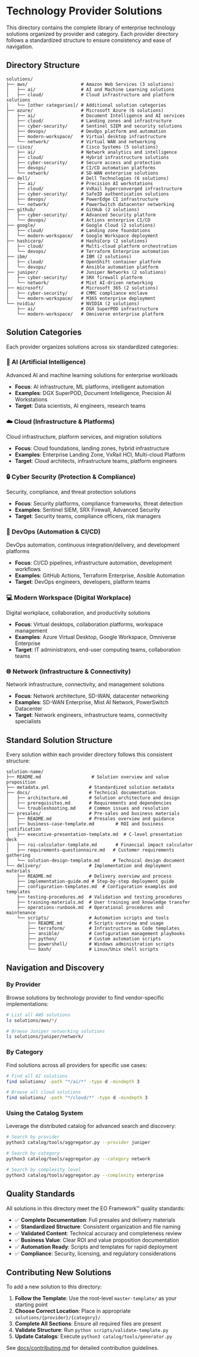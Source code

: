 # Technology Provider Solutions

This directory contains the complete library of enterprise technology solutions organized by provider and category. Each provider directory follows a standardized structure to ensure consistency and ease of navigation.

## Directory Structure

```
solutions/
├── aws/                    # Amazon Web Services (3 solutions)
│   ├── ai/                 # AI and Machine Learning solutions
│   ├── cloud/              # Cloud infrastructure and platform solutions
│   └── [other categories]/ # Additional solution categories
├── azure/                  # Microsoft Azure (6 solutions)
│   ├── ai/                 # Document Intelligence and AI services
│   ├── cloud/              # Landing zones and infrastructure
│   ├── cyber-security/     # Sentinel SIEM and security solutions
│   ├── devops/             # DevOps platform and automation
│   ├── modern-workspace/   # Virtual desktop infrastructure
│   └── network/            # Virtual WAN and networking
├── cisco/                  # Cisco Systems (5 solutions)
│   ├── ai/                 # Network analytics and intelligence
│   ├── cloud/              # Hybrid infrastructure solutions
│   ├── cyber-security/     # Secure access and protection
│   ├── devops/             # CI/CD automation platforms
│   └── network/            # SD-WAN enterprise solutions
├── dell/                   # Dell Technologies (6 solutions)
│   ├── ai/                 # Precision AI workstations
│   ├── cloud/              # VxRail hyperconverged infrastructure
│   ├── cyber-security/     # SafeID authentication solutions
│   ├── devops/             # PowerEdge CI infrastructure
│   └── network/            # PowerSwitch datacenter networking
├── github/                 # GitHub (2 solutions)
│   ├── cyber-security/     # Advanced Security platform
│   └── devops/             # Actions enterprise CI/CD
├── google/                 # Google Cloud (2 solutions)
│   ├── cloud/              # Landing zone foundations
│   └── modern-workspace/   # Google Workspace deployment
├── hashicorp/              # HashiCorp (2 solutions)
│   ├── cloud/              # Multi-cloud platform orchestration
│   └── devops/             # Terraform Enterprise automation
├── ibm/                    # IBM (2 solutions)
│   ├── cloud/              # OpenShift container platform
│   └── devops/             # Ansible automation platform
├── juniper/                # Juniper Networks (2 solutions)
│   ├── cyber-security/     # SRX firewall platform
│   └── network/            # Mist AI-driven networking
├── microsoft/              # Microsoft 365 (2 solutions)
│   ├── cyber-security/     # CMMC compliance enclave
│   └── modern-workspace/   # M365 enterprise deployment
└── nvidia/                 # NVIDIA (2 solutions)
    ├── ai/                 # DGX SuperPOD infrastructure
    └── modern-workspace/   # Omniverse enterprise platform
```

## Solution Categories

Each provider organizes solutions across six standardized categories:

### 🤖 AI (Artificial Intelligence)
Advanced AI and machine learning solutions for enterprise workloads
- **Focus**: AI infrastructure, ML platforms, intelligent automation
- **Examples**: DGX SuperPOD, Document Intelligence, Precision AI Workstations
- **Target**: Data scientists, AI engineers, research teams

### ☁️ Cloud (Infrastructure & Platforms)
Cloud infrastructure, platform services, and migration solutions
- **Focus**: Cloud foundations, landing zones, hybrid infrastructure
- **Examples**: Enterprise Landing Zone, VxRail HCI, Multi-cloud Platform
- **Target**: Cloud architects, infrastructure teams, platform engineers

### 🔒 Cyber Security (Protection & Compliance)
Security, compliance, and threat protection solutions
- **Focus**: Security platforms, compliance frameworks, threat detection
- **Examples**: Sentinel SIEM, SRX Firewall, Advanced Security
- **Target**: Security teams, compliance officers, risk managers

### 🚀 DevOps (Automation & CI/CD)
DevOps automation, continuous integration/delivery, and development platforms
- **Focus**: CI/CD pipelines, infrastructure automation, development workflows
- **Examples**: GitHub Actions, Terraform Enterprise, Ansible Automation
- **Target**: DevOps engineers, developers, platform teams

### 💻 Modern Workspace (Digital Workplace)
Digital workplace, collaboration, and productivity solutions
- **Focus**: Virtual desktops, collaboration platforms, workspace management
- **Examples**: Azure Virtual Desktop, Google Workspace, Omniverse Enterprise
- **Target**: IT administrators, end-user computing teams, collaboration teams

### 🌐 Network (Infrastructure & Connectivity)
Network infrastructure, connectivity, and management solutions
- **Focus**: Network architecture, SD-WAN, datacenter networking
- **Examples**: SD-WAN Enterprise, Mist AI Network, PowerSwitch Datacenter
- **Target**: Network engineers, infrastructure teams, connectivity specialists

## Standard Solution Structure

Every solution within each provider directory follows this consistent structure:

```
solution-name/
├── README.md                   # Solution overview and value proposition
├── metadata.yml               # Standardized solution metadata
├── docs/                      # Technical documentation
│   ├── architecture.md        # Solution architecture and design
│   ├── prerequisites.md       # Requirements and dependencies
│   └── troubleshooting.md     # Common issues and resolution
├── presales/                  # Pre-sales and business materials
│   ├── README.md              # Presales overview and guidance
│   ├── business-case-template.md        # ROI and business justification
│   ├── executive-presentation-template.md  # C-level presentation deck
│   ├── roi-calculator-template.md       # Financial impact calculator
│   ├── requirements-questionnaire.md   # Customer requirements gathering
│   └── solution-design-template.md     # Technical design document
└── delivery/                  # Implementation and deployment materials
    ├── README.md              # Delivery overview and process
    ├── implementation-guide.md # Step-by-step deployment guide
    ├── configuration-templates.md  # Configuration examples and templates
    ├── testing-procedures.md  # Validation and testing procedures
    ├── training-materials.md  # User training and knowledge transfer
    ├── operations-runbook.md  # Operational procedures and maintenance
    └── scripts/               # Automation scripts and tools
        ├── README.md          # Scripts overview and usage
        ├── terraform/         # Infrastructure as Code templates
        ├── ansible/           # Configuration management playbooks
        ├── python/            # Custom automation scripts
        ├── powershell/        # Windows administration scripts
        └── bash/              # Linux/Unix shell scripts
```

## Navigation and Discovery

### By Provider
Browse solutions by technology provider to find vendor-specific implementations:
```bash
# List all AWS solutions
ls solutions/aws/*/

# Browse Juniper networking solutions
ls solutions/juniper/network/
```

### By Category
Find solutions across all providers for specific use cases:
```bash
# Find all AI solutions
find solutions/ -path "*/ai/*" -type d -mindepth 3

# Browse all cloud solutions
find solutions/ -path "*/cloud/*" -type d -mindepth 3
```

### Using the Catalog System
Leverage the distributed catalog for advanced search and discovery:
```bash
# Search by provider
python3 catalog/tools/aggregator.py --provider juniper

# Search by category
python3 catalog/tools/aggregator.py --category network

# Search by complexity level
python3 catalog/tools/aggregator.py --complexity enterprise
```

## Quality Standards

All solutions in this directory meet the EO Framework™ quality standards:

- ✅ **Complete Documentation**: Full presales and delivery materials
- ✅ **Standardized Structure**: Consistent organization and file naming
- ✅ **Validated Content**: Technical accuracy and completeness review
- ✅ **Business Value**: Clear ROI and value proposition documentation
- ✅ **Automation Ready**: Scripts and templates for rapid deployment
- ✅ **Compliance**: Security, licensing, and regulatory considerations

## Contributing New Solutions

To add a new solution to this directory:

1. **Follow the Template**: Use the root-level `master-template/` as your starting point
2. **Choose Correct Location**: Place in appropriate `solutions/{provider}/{category}/`
3. **Complete All Sections**: Ensure all required files are present
4. **Validate Structure**: Run `python scripts/validate-template.py`
5. **Update Catalogs**: Execute `python3 catalog/tools/generator.py`

See [docs/contributing.md](../docs/contributing.md) for detailed contribution guidelines.